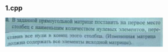 ## 1.cpp
![task_1](https://github.com/zero-src/technical_content/blob/master/.languages/cpp/data/task_1.png)